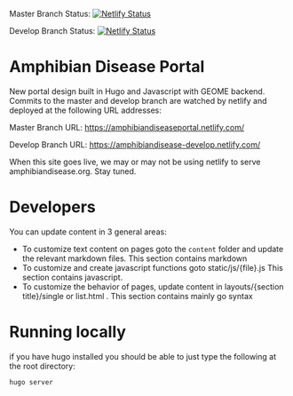 
Master Branch Status: [![Netlify Status](https://api.netlify.com/api/v1/badges/23d9985e-54ca-4f1e-9acb-72998d516f11/deploy-status)](https://app.netlify.com/sites/amphibiandiseaseportal/deploys)

Develop Branch Status: [![Netlify Status](https://api.netlify.com/api/v1/badges/b68a24b3-fd2d-4499-adf0-4917402d68e7/deploy-status)](https://app.netlify.com/sites/amphibiandisease-develop/deploys)


# Amphibian Disease Portal

New portal design built in Hugo and Javascript with GEOME backend.  Commits to the master and develop branch are watched by netlify and deployed at the following URL addresses:

Master Branch URL: https://amphibiandiseaseportal.netlify.com/

Develop Branch URL: https://amphibiandisease-develop.netlify.com/

When this site goes live, we may or may not be using netlify to serve amphibiandisease.org.  Stay tuned.

# Developers

You can update content in 3 general areas:

 * To customize text content on pages goto the ```content``` folder and update the relevant markdown files. This section contains markdown
 * To customize and create javascript functions goto static/js/{file}.js   This section contains javascript.
 * To customize the behavior of pages, update content in layouts/{section title}/single or list.html . This section contains mainly go syntax

# Running locally
if you have hugo installed you should be able to just type the following at the root directory:

```
hugo server
```
